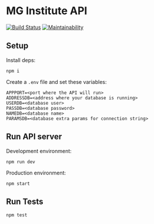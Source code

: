 # MG Institute API 
[![Build Status](https://travis-ci.org/renie/mg-institute-api.svg?branch=master)](https://travis-ci.org/renie/mg-institute-api)
[![Maintainability](https://api.codeclimate.com/v1/badges/7dc85865d39cb4d344db/maintainability)](https://codeclimate.com/github/renie/mg-institute-api/maintainability)

## Setup

Install deps:

```
npm i
```

Create a `.env` file and set these variables:

```
APPPORT=<port where the API will run>
ADDRESSDB=<address where your database is running>
USERDB=<database user>
PASSDB=<database password>
NAMEDB=<database name>
PARAMSDB=<database extra params for connection string>
```

## Run API server

Development environment:

```
npm run dev
```

Production environment:

```
npm start
```

## Run Tests

```
npm test
```